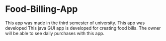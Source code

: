 # Food-Billing-App
This app was made in the third semester of university. This app was developed This java GUI app is developed for creating food bills. The owner will be able to see daily purchases with this app.
